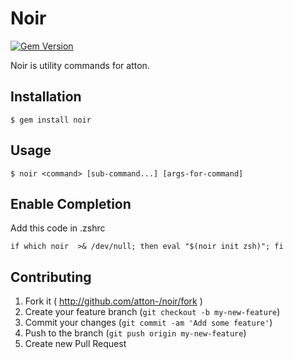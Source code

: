# Noir
[![Gem Version](https://badge.fury.io/rb/noir.svg)](http://badge.fury.io/rb/noir)

Noir is utility commands for atton.


## Installation

    $ gem install noir

## Usage

    $ noir <command> [sub-command...] [args-for-command]

## Enable Completion

Add this code in .zshrc

    if which noir  >& /dev/null; then eval "$(noir init zsh)"; fi

## Contributing

1. Fork it ( http://github.com/atton-/noir/fork )
2. Create your feature branch (`git checkout -b my-new-feature`)
3. Commit your changes (`git commit -am 'Add some feature'`)
4. Push to the branch (`git push origin my-new-feature`)
5. Create new Pull Request
